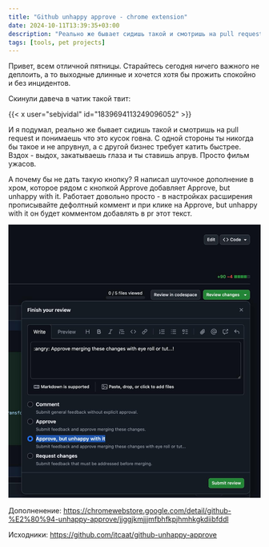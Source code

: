 ```yaml
---
title: "Github unhappy approve - chrome extension"
date: 2024-10-11T13:39:35+03:00
description: "Реально же бывает сидишь такой и смотришь на pull request и понимаешь что это кусок говна. С одной стороны ты никогда бы такое и не апрувнул, а с другой бизнес требует катить быстрее."
tags: [tools, pet projects]
---
```


Привет, всем отличной пятницы. Старайтесь сегодня ничего важного не деплоить, а то выходные длинные и хочется хотя бы прожить спокойно и без инцидентов.

Скинули давеча в чатик такой твит:

{{< x user="sebjvidal" id="1839694113249096052" >}}

И я подумал, реально же бывает сидишь такой и смотришь на pull request и понимаешь что это кусок говна. С одной стороны ты никогда бы такое и не апрувнул, а с другой бизнес требует катить быстрее. Вздох - выдох, закатываешь глаза и  ты ставишь апрув. Просто фильм ужасов.

А почему бы не дать такую кнопку? Я написал шуточное дополнение в хром, которое рядом с кнопкой Approve добавляет Approve, but unhappy with it. Работает довольно просто - в настройках расширения прописывайте дефолтный коммент и при клике на Approve, but unhappy with it он будет комментом добавлять в pr этот текст. 

![alt text](images/image.jpg)

Дополненение:  https://chromewebstore.google.com/detail/github-%E2%80%94-unhappy-approve/jjggjkmjjjmfbhfkpjhmhkgkdiibfddl

Исходники: https://github.com/itcaat/github-unhappy-approve
